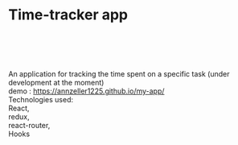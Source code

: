 # Time-tracker app <br>

# <br>
An application for tracking the time spent on a specific task (under development at the moment) <br>
demo : https://annzeller1225.github.io/my-app/ <br>
Technologies used: <br>
React, <br>
redux,<br>
 react-router,<br> 
 Hooks <br>
